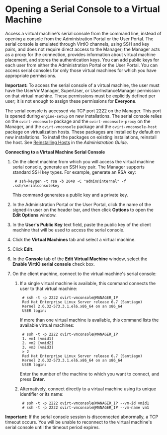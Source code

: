 # Opening a Serial Console to a Virtual Machine

Access a virtual machine's serial console from the command line, instead of opening a console from the Administration Portal or the User Portal. The serial console is emulated through VirtIO channels, using SSH and key pairs, and does not require direct access to the Manager; the Manager acts as a proxy for the connection, provides information about virtual machine placement, and stores the authentication keys. You can add public keys for each user from either the Administration Portal or the User Portal. You can access serial consoles for only those virtual machines for which you have appropriate permissions.

**Important:** To access the serial console of a virtual machine, the user must have the UserVmManager, SuperUser, or UserInstanceManager permission on that virtual machine. These permissions must be explicitly defined per user; it is not enough to assign these permissions for **Everyone**.

The serial console is accessed via TCP port 2222 on the Manager. This port is opened during `engine-setup` on new installations. The serial console relies on the `ovirt-vmconsole` package and the `ovirt-vmconsole-proxy` on the Manager, and the `ovirt-vmconsole` package and the `ovirt-vmconsole-host` package on virtualization hosts. These packages are installed by default on new installations. To install the packages on existing installations, reinstall the host. See [Reinstalling Hosts](https://access.redhat.com/documentation/en/red-hat-virtualization/4.0/single/administration-guide/#Reinstalling_Virtualization_Hosts) in the *Administration Guide*.

**Connecting to a Virtual Machine Serial Console**

1. On the client machine from which you will access the virtual machine serial console, generate an SSH key pair. The Manager supports standard SSH key types. For example, generate an RSA key:

        # ssh-keygen -t rsa -b 2048 -C "admin@internal" -f .ssh/serialconsolekey

    This command generates a public key and a private key.

2. In the Administration Portal or the User Portal, click the name of the signed-in user on the header bar, and then click **Options** to open the **Edit Options** window.

3. In the **User's Public Key** text field, paste the public key of the client machine that will be used to access the serial console.

4. Click the **Virtual Machines** tab and select a virtual machine.

5. Click **Edit**.

6. In the **Console** tab of the **Edit Virtual Machine** window, select the **Enable VirtIO serial console** check box.

7. On the client machine, connect to the virtual machine's serial console:

    1. If a single virtual machine is available, this command connects the user to that virtual machine:

            # ssh -t -p 2222 ovirt-vmconsole@MANAGER_IP
            Red Hat Enterprise Linux Server release 6.7 (Santiago)
            Kernel 2.6.32-573.3.1.el6.x86_64 on an x86_64
            USER login:

        If more than one virtual machine is available, this command lists the available virtual machines:

            # ssh -t -p 2222 ovirt-vmconsole@MANAGER_IP
            1. vm1 [vmid1]
            2. vm2 [vmid2]
            3. vm3 [vmid3]
            > 2
            Red Hat Enterprise Linux Server release 6.7 (Santiago)
            Kernel 2.6.32-573.3.1.el6.x86_64 on an x86_64
            USER login:

        Enter the number of the machine to which you want to connect, and press **Enter**.

    2. Alternatively, connect directly to a virtual machine using its unique identifier or its name:

            # ssh -t -p 2222 ovirt-vmconsole@MANAGER_IP --vm-id vmid1
            # ssh -t -p 2222 ovirt-vmconsole@MANAGER_IP --vm-name vm1

**Important:** If the serial console session is disconnected abnormally, a TCP timeout occurs. You will be unable to reconnect to the virtual machine's serial console until the timeout period expires.

